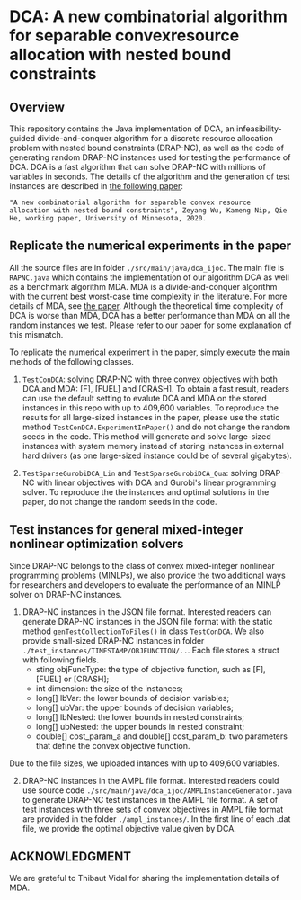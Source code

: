 # DCA: A new combinatorial algorithm for separable convexresource allocation with nested bound constraints

## Overview 
This repository contains the Java implementation of DCA, an infeasibility-guided divide-and-conquer algorithm for a discrete resource allocation problem with nested bound constraints (DRAP-NC), as well as the code of generating random DRAP-NC instances used for testing the performance of DCA. DCA is a fast algorithm that can solve DRAP-NC with millions of variables in seconds. The details of the algorithm and the generation of test instances are described in [the following paper](http://www.optimization-online.org/DB_FILE/2018/11/6902.pdf):

	"A new combinatorial algorithm for separable convex resource allocation with nested bound constraints", Zeyang Wu, Kameng Nip, Qie He, working paper, University of Minnesota, 2020.

## Replicate the numerical experiments in the paper
All the source files are in folder `./src/main/java/dca_ijoc`. The main file is `RAPNC.java` which contains the implementation of our algorithm DCA as well as a benchmark algorithm MDA. MDA is a divide-and-conquer algorithm with the current best worst-case time complexity in the literature. For more details of MDA, see [the paper](https://arxiv.org/abs/1703.01484). Although the theoretical time complexity of DCA is worse than MDA, DCA has a better performance than MDA on all the random instances we test. Please refer to our paper for some explanation of this mismatch.

To replicate the numerical experiment in the paper, simply execute the main methods of the following classes. 
1. `TestConDCA`: solving DRAP-NC with three convex objectives with both DCA and MDA: [F], [FUEL] and [CRASH]. To obtain a fast result, readers can use the default setting to evalute DCA and MDA on the stored instances in this repo with up to 409,600 variables. To reproduce the results for all large-sized instances in the paper, please use the static method `TestConDCA.ExperimentInPaper()` and do not change the random seeds in the code. This method will generate and solve large-sized instances with system memory instead of storing instances in external hard drivers (as one large-sized instance could be of several gigabytes). 

2. `TestSparseGurobiDCA_Lin` and `TestSparseGurobiDCA_Qua`: solving DRAP-NC with linear objectives with DCA and Gurobi's linear programming solver. To reproduce the the instances and optimal solutions in the paper, do not change the random seeds in the code.
	
## Test instances for general mixed-integer nonlinear optimization solvers
Since DRAP-NC belongs to the class of convex mixed-integer nonlinear programming problems (MINLPs), we also provide the two additional ways for researchers and developers to evaluate the performance of an MINLP solver on DRAP-NC instances. 
1. DRAP-NC instances in the JSON file format. Interested readers can generate DRAP-NC instances in the JSON file format with the static method `genTestCollectionToFiles()` in class `TestConDCA`. We also provide small-sized DRAP-NC instances in folder `./test_instances/TIMESTAMP/OBJFUNCTION/..`. Each file stores a struct with following fields.
	- sting objFuncType: the type of objective function, such as [F], [FUEL] or [CRASH];
	- int dimension: the size of the instances;
	- long[] lbVar: the lower bounds of decision variables;
	- long[] ubVar: the upper bounds of decision variables;
	- long[] lbNested: the lower bounds in nested constraints;
	- long[] ubNested: the upper bounds in nested constraint;
	- double[] cost_param_a and double[] cost_param_b: two parameters that define the convex objective function.
	
Due to the file sizes, we uploaded intances with up to 409,600 variables. 
	
2. DRAP-NC instances in the AMPL file format. Interested readers could use source code `./src/main/java/dca_ijoc/AMPLInstanceGenerator.java` to generate DRAP-NC test instances in the AMPL file format. A set of test instances with three sets of convex objectives in AMPL file format are provided in the folder `./ampl_instances/`. In the first line of each .dat file, we provide the optimal objective value given by DCA. 

## ACKNOWLEDGMENT

We are grateful to Thibaut Vidal for sharing the implementation details of MDA.
